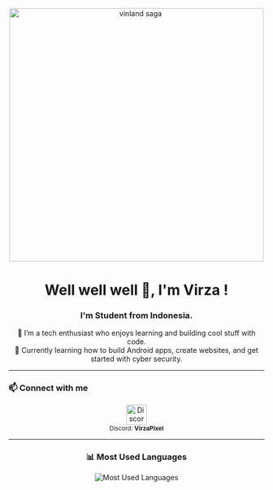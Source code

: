 <p align="center">
  <img src="https://i.pinimg.com/originals/d4/97/ef/d497efbd07b40f54e7b298f2f2dff4a9.gif" alt="vinland saga" width="500"/>
</p>

<h1 align="center">Well well well 👋, I'm Virza !</h1>

<h3 align="center">I'm Student from Indonesia.</h3>

<p align="center">
  🔭 I’m a tech enthusiast who enjoys learning and building cool stuff with code.<br>
  🌱 Currently learning how to build Android apps, create websites, and get started with cyber security.
</p>

---

<h3 align="">📫 Connect with me</h3>

<p align="center">
  <a href="https://discord.com/users/pozapitza" target="_blank">
    <img src="https://cdn.simpleicons.org/discord/5865F2" width="40" alt="Discord"/>
  </a><br>
  <sub>Discord: <b>VirzaPixel</b></sub>
</p>

---

<h3 align="center">📊 Most Used Languages</h3>

<p align="center">
  <img src="https://github-readme-stats.vercel.app/api/top-langs/?username=VirzaPixel&layout=compact&theme=tokyonight" alt="Most Used Languages"/>
</p>
